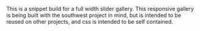 This is a snippet build for a full width slider gallery. This responsive gallery is being built with the southwest project in mind, but is intended to be reused on other projects, and css is intended to be self contained.
